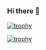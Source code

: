 ### Hi there 👋

[![trophy](https://github-profile-trophy.vercel.app/3Mowafy=ryo-ma)](https://github.com/ryo-ma/github-profile-trophy)


[![trophy](https://github-profile-trophy.vercel.app/3Mowafy=ryo-ma&theme=onedark)](https://github.com/ryo-ma/github-profile-trophy)

<!--
**3Mowafy/3Mowafy** is a ✨ _special_ ✨ repository because its `README.md` (this file) appears on your GitHub profile.

Here are some ideas to get you started:

- 🔭 I’m currently working on ...
- 🌱 I’m currently learning ...
- 👯 I’m looking to collaborate on ...
- 🤔 I’m looking for help with ...
- 💬 Ask me about ...
- 📫 How to reach me: ...
- 😄 Pronouns: ...
- ⚡ Fun fact: ...
-->
